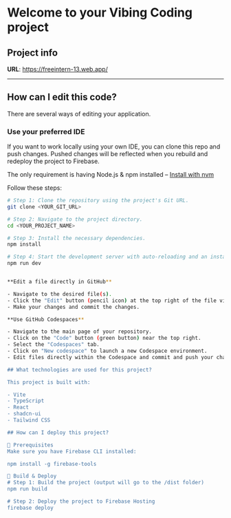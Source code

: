 # Welcome to your Vibing Coding project

## Project info

**URL**: https://freeintern-13.web.app/

---

## How can I edit this code?

There are several ways of editing your application.

### **Use your preferred IDE**

If you want to work locally using your own IDE, you can clone this repo and push changes. Pushed changes will be reflected when you rebuild and redeploy the project to Firebase.

The only requirement is having Node.js & npm installed – [Install with nvm](https://github.com/nvm-sh/nvm#installing-and-updating)

Follow these steps:

```sh
# Step 1: Clone the repository using the project's Git URL.
git clone <YOUR_GIT_URL>

# Step 2: Navigate to the project directory.
cd <YOUR_PROJECT_NAME>

# Step 3: Install the necessary dependencies.
npm install

# Step 4: Start the development server with auto-reloading and an instant preview.
npm run dev


**Edit a file directly in GitHub**

- Navigate to the desired file(s).
- Click the "Edit" button (pencil icon) at the top right of the file view.
- Make your changes and commit the changes.

**Use GitHub Codespaces**

- Navigate to the main page of your repository.
- Click on the "Code" button (green button) near the top right.
- Select the "Codespaces" tab.
- Click on "New codespace" to launch a new Codespace environment.
- Edit files directly within the Codespace and commit and push your changes once you're done.

## What technologies are used for this project?

This project is built with:

- Vite
- TypeScript
- React
- shadcn-ui
- Tailwind CSS

## How can I deploy this project?

🔧 Prerequisites
Make sure you have Firebase CLI installed:

npm install -g firebase-tools

🚀 Build & Deploy
# Step 1: Build the project (output will go to the /dist folder)
npm run build

# Step 2: Deploy the project to Firebase Hosting
firebase deploy
